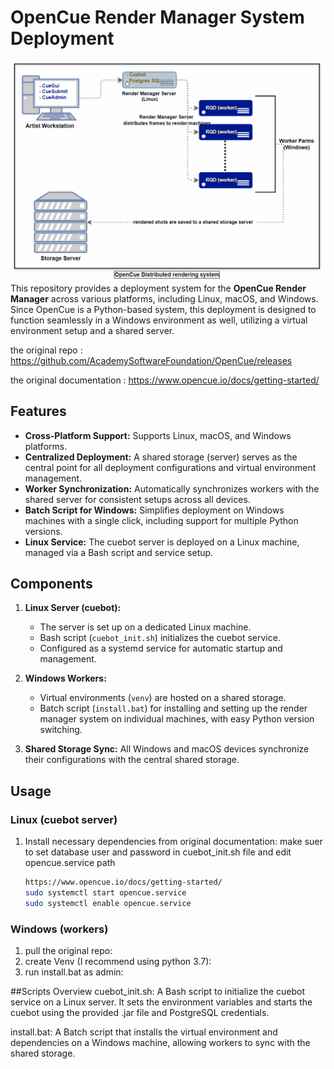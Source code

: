 
# OpenCue Render Manager System Deployment
![distubution](./img/OpenCue1.gif)
This repository provides a deployment system for the **OpenCue Render Manager** across various platforms, including Linux, macOS, and Windows. Since OpenCue is a Python-based system, this deployment is designed to function seamlessly in a Windows environment as well, utilizing a virtual environment setup and a shared server.

the original repo : https://github.com/AcademySoftwareFoundation/OpenCue/releases

the original documentation : https://www.opencue.io/docs/getting-started/


## Features
- **Cross-Platform Support:** Supports Linux, macOS, and Windows platforms.
- **Centralized Deployment:** A shared storage (server) serves as the central point for all deployment configurations and virtual environment management.
- **Worker Synchronization:** Automatically synchronizes workers with the shared server for consistent setups across all devices.
- **Batch Script for Windows:** Simplifies deployment on Windows machines with a single click, including support for multiple Python versions.
- **Linux Service:** The cuebot server is deployed on a Linux machine, managed via a Bash script and service setup.

## Components
1. **Linux Server (cuebot):**
   - The server is set up on a dedicated Linux machine.
   - Bash script (`cuebot_init.sh`) initializes the cuebot service.
   - Configured as a systemd service for automatic startup and management.
   
2. **Windows Workers:**
   - Virtual environments (`venv`) are hosted on a shared storage.
   - Batch script (`install.bat`) for installing and setting up the render manager system on individual machines, with easy Python version switching.

3. **Shared Storage Sync:** All Windows and macOS devices synchronize their configurations with the central shared storage.

## Usage

### Linux (cuebot server)
1. Install necessary dependencies from original documentation:
   make suer to set database user and password in cuebot_init.sh file and edit opencue.service path
   ```bash
   https://www.opencue.io/docs/getting-started/
   sudo systemctl start opencue.service
   sudo systemctl enable opencue.service
   
### Windows (workers)
1. pull the original repo:
2. create Venv (I recommend using python 3.7):
3. run install.bat as admin:


##Scripts Overview
cuebot_init.sh: A Bash script to initialize the cuebot service on a Linux server. It sets the environment variables and starts the cuebot using the provided .jar file and 
PostgreSQL credentials.

install.bat: A Batch script that installs the virtual environment and dependencies on a Windows machine, allowing workers to sync with the shared storage.



